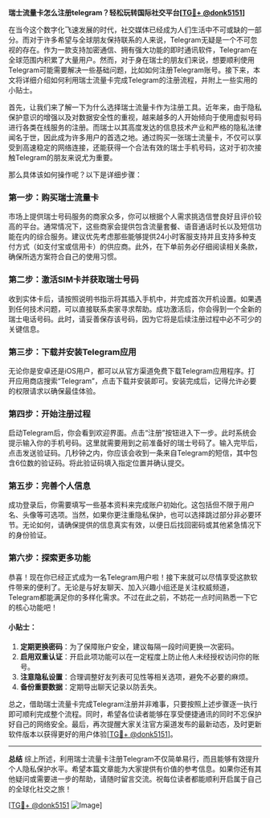 **瑞士流量卡怎么注册telegram？轻松玩转国际社交平台[[TG💪+ @donk5151](https://t.me/s/donk5151)]**

在当今这个数字化飞速发展的时代，社交媒体已经成为人们生活中不可或缺的一部分。而对于许多希望与全球朋友保持联系的人来说，Telegram无疑是一个不可忽视的存在。作为一款支持加密通信、拥有强大功能的即时通讯软件，Telegram在全球范围内积累了大量用户。然而，对于身在瑞士的朋友们来说，想要顺利使用Telegram可能需要解决一些基础问题，比如如何注册Telegram账号。接下来，本文将详细介绍如何利用瑞士流量卡完成Telegram的注册流程，并附上一些实用的小贴士。

首先，让我们来了解一下为什么选择瑞士流量卡作为注册工具。近年来，由于隐私保护意识的增强以及对数据安全性的重视，越来越多的人开始倾向于使用虚拟号码进行各类在线服务的注册。而瑞士以其高度发达的信息技术产业和严格的隐私法律闻名于世，因此成为许多用户的首选之地。通过购买一张瑞士流量卡，不仅可以享受到高速稳定的网络连接，还能获得一个合法有效的瑞士手机号码，这对于初次接触Telegram的朋友来说尤为重要。

那么具体该如何操作呢？以下是详细步骤：

### 第一步：购买瑞士流量卡

市场上提供瑞士号码服务的商家众多，你可以根据个人需求挑选信誉良好且评价较高的平台。通常情况下，这些商家会提供包含流量套餐、语音通话时长以及短信功能在内的综合服务。建议优先考虑那些能够提供24小时客服支持并且支持多种支付方式（如支付宝或信用卡）的供应商。此外，在下单前务必仔细阅读相关条款，确保所选方案符合自己的使用习惯。

### 第二步：激活SIM卡并获取瑞士号码

收到实体卡后，请按照说明书指示将其插入手机中，并完成首次开机设置。如果遇到任何技术问题，可以直接联系卖家寻求帮助。成功激活后，你会得到一个全新的瑞士电话号码。此时，请妥善保存该号码，因为它将是后续注册过程中必不可少的关键信息。

### 第三步：下载并安装Telegram应用

无论你是安卓还是iOS用户，都可以从官方渠道免费下载Telegram应用程序。打开应用商店搜索“Telegram”，点击下载并安装即可。安装完成后，记得允许必要的权限请求以确保最佳体验。

### 第四步：开始注册过程

启动Telegram后，你会看到欢迎界面。点击“注册”按钮进入下一步。此时系统会提示输入你的手机号码。这里就需要用到之前准备好的瑞士号码了。输入完毕后，点击发送验证码。几秒钟之内，你应该会收到一条来自Telegram的短信，其中包含6位数的验证码。将此验证码填入指定位置并确认提交。

### 第五步：完善个人信息

成功登录后，你需要填写一些基本资料来完成账户初始化。这包括但不限于用户名、头像等可选项。当然，如果你更注重隐私保护，也可以选择跳过部分非必要环节。无论如何，请确保提供的信息真实有效，以便日后找回密码或其他紧急情况下的身份验证。

### 第六步：探索更多功能

恭喜！现在你已经正式成为一名Telegram用户啦！接下来就可以尽情享受这款软件带来的便利了。无论是与好友聊天、加入兴趣小组还是关注权威频道，Telegram都能满足你的多样化需求。不过在此之前，不妨花一点时间熟悉一下它的核心功能吧！

#### 小贴士：
1. **定期更换密码**：为了保障账户安全，建议每隔一段时间更换一次密码。
2. **启用双重认证**：开启此项功能可以在一定程度上防止他人未经授权访问你的账号。
3. **注意隐私设置**：合理调整好友列表可见性等相关选项，避免不必要的麻烦。
4. **备份重要数据**：定期导出聊天记录以防丢失。

总之，借助瑞士流量卡完成Telegram注册并非难事，只要按照上述步骤逐一执行即可顺利完成整个流程。同时，希望各位读者能够在享受便捷通讯的同时不忘保护好自己的网络安全。最后，再次提醒大家关注官方渠道发布的最新动态，及时更新软件版本以获得更好的用户体验[[TG💪+ @donk5151](https://t.me/s/donk5151)]。

---

**总结**
综上所述，利用瑞士流量卡注册Telegram不仅简单易行，而且能够有效提升个人隐私保护水平。希望本篇文章能为大家提供有价值的参考信息。如果你还有其他疑问或需要进一步的帮助，请随时留言交流。祝每位读者都能顺利开启属于自己的全球化社交之旅！

[[TG💪+ @donk5151](https://t.me/s/donk5151) ![Image](https://i.postimg.cc/rwNCRYN7/Snipaste-2025-04-30-17-27-05.png)]